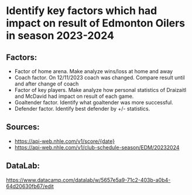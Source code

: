 # Identify key factors which had impact on result of Edmonton Oilers in season 2023-2024

## Factors:
- Factor of home arena. Make analyze wins/loss at home and away
- Coach factor. On 12/11/2023 coach was changed. Compare result until and after change of coach
- Factor of key players. Make analyze how personal statistics of Draizaitl and McDavid had impact on result of each game.
- Goaltender factor. Identify what goaltender was more successful.
- Defender factor. Identify best defender by +/-  statistics.

 ## Sources:
 - https://api-web.nhle.com/v1/score/{date}
 - https://api-web.nhle.com/v1/club-schedule-season/EDM/20232024

## DataLab:
https://www.datacamp.com/datalab/w/5657e5a9-71c2-403b-a0b4-64d20630fb67/edit

